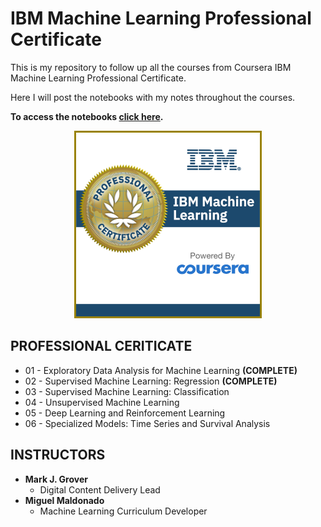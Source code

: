 # IBM Machine Learning Professional Certificate

This is my repository to follow up all the courses from Coursera IBM Machine Learning Professional Certificate.

Here I will post the notebooks with my notes throughout the courses.

**To access the notebooks [click here](https://nbviewer.jupyter.org/github/Raoni-Silva/IBM_MachineLearning/tree/main/).** 

<p align="center">
<img src="Image/Professional_Certificate_-_IBM_Machine_Language.png" width="300" />
</p>

## **PROFESSIONAL CERITICATE**
* 01 - Exploratory Data Analysis for Machine Learning **(COMPLETE)**
* 02 - Supervised Machine Learning: Regression **(COMPLETE)**
* 03 - Supervised Machine Learning: Classification
* 04 - Unsupervised Machine Learning
* 05 - Deep Learning and Reinforcement Learning
* 06 - Specialized Models: Time Series and Survival Analysis


## **INSTRUCTORS**
* **Mark J. Grover**
    * Digital Content Delivery Lead
* **Miguel Maldonado**
    * Machine Learning Curriculum Developer


